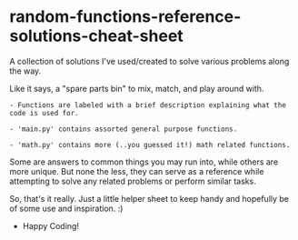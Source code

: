 # random-functions-reference-solutions-cheat-sheet


A collection of solutions I've used/created to solve various problems along the way.

Like it says, a "spare parts bin" to mix, match, and play around with. 

    - Functions are labeled with a brief description explaining what the code is used for.

    - 'main.py' contains assorted general purpose functions.
    
    - 'math.py' contains more (..you guessed it!) math related functions.

   Some are answers to common things you may run into, while others are more unique.
But none the less, 
they can serve as a reference while attempting to solve any related
problems or perform similar tasks. 

   So, that's it really. Just a little helper sheet to keep handy and hopefully 
be of some use and inspiration. :)

 
 
 - Happy Coding!




